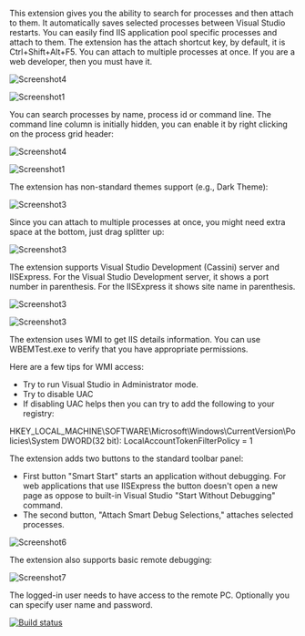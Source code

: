 This extension gives you the ability to search for processes and then attach to them. It automatically saves selected processes between Visual Studio restarts. You can easily find IIS application pool specific processes and attach to them. The extension has the attach shortcut key, by default, it is Ctrl+Shift+Alt+F5. You can attach to multiple processes at once. If you are a web developer, then you must have it.

![Screenshot4](https://github.com//karpach/debug-attach-manager/raw/master/Screenshots/screenshot4.png)

![Screenshot1](https://github.com//karpach/debug-attach-manager/raw/master/Screenshots/screenshot1.png)

You can search processes by name, process id or command line. The command line column is initially hidden, you can enable it by right clicking on the process grid header:

![Screenshot4](https://github.com//karpach/debug-attach-manager/raw/master/Screenshots/screenshot8.png)

![Screenshot1](https://github.com//karpach/debug-attach-manager/raw/master/Screenshots/screenshot9.png)

The extension has non-standard themes support (e.g., Dark Theme):

![Screenshot3](https://github.com//karpach/debug-attach-manager/raw/master/Screenshots/screenshot3.png)

Since you can attach to multiple processes at once, you might need extra space at the bottom, just drag splitter up:

![Screenshot3](https://github.com//karpach/debug-attach-manager/raw/master/Screenshots/screenshot10.png)

The extension supports Visual Studio Development (Cassini) server and IISExpress. For the Visual Studio Development server, it shows a port number in parenthesis. For the IISExpress it shows site name in parenthesis.

![Screenshot3](https://github.com//karpach/debug-attach-manager/raw/master/Screenshots/screenshot2.png)

![Screenshot3](https://github.com//karpach/debug-attach-manager/raw/master/Screenshots/screenshot5.png)

The extension uses WMI to get IIS details information. You can use WBEMTest.exe to verify that you have appropriate permissions. 
 
 Here are a few tips for WMI access:
 * Try to run Visual Studio in Administrator mode.
 * Try to disable UAC
 * If disabling UAC helps then you can try to add the following to your registry:
 
 HKEY_LOCAL_MACHINE\SOFTWARE\Microsoft\Windows\CurrentVersion\Policies\System
 DWORD(32 bit): LocalAccountTokenFilterPolicy = 1

The extension adds two buttons to the standard toolbar panel:
* First button "Smart Start" starts an application without debugging. For web applications that use IISExpress the button doesn't open a new page as oppose to built-in Visual Studio "Start Without Debugging" command.
* The second button, "Attach Smart Debug Selections," attaches selected processes.

![Screenshot6](https://github.com//karpach/debug-attach-manager/raw/master/Screenshots/screenshot6.png)

The extension also supports basic remote debugging:

![Screenshot7](https://github.com//karpach/debug-attach-manager/raw/master/Screenshots/screenshot7.png)

The logged-in user needs to have access to the remote PC. Optionally you can specify user name and password. 

[![Build status](https://ci.appveyor.com/api/projects/status/9mw67f51ocxiychg?svg=true)](https://ci.appveyor.com/project/karpach/debug-attach-manager)
